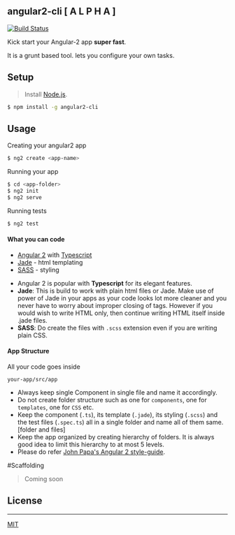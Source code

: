 ## angular2-cli [ A L P H A ]

[![Build Status](https://travis-ci.org/madhusudhand/angular2-cli.svg?branch=master)](https://travis-ci.org/madhusudhand/angular2-cli)

Kick start your Angular-2 app **super fast**.

It is a grunt based tool. lets you configure your own tasks.

## Setup

> Install [Node.js].

```sh
$ npm install -g angular2-cli
```

## Usage

Creating your angular2 app

```sh
$ ng2 create <app-name>
```

Running your app

```sh
$ cd <app-folder>
$ ng2 init
$ ng2 serve
```

Running tests

```sh
$ ng2 test
```

#### What you can code

* [Angular 2][angular] with [Typescript][ts]
* [Jade] - html templating
* [SASS] - styling

 - Angular 2 is popular with **Typescript** for its elegant features.
 - **Jade**: This is build to work with plain html files or Jade. Make use of power of Jade in your apps as your code looks lot more cleaner and you never have to worry about improper closing of tags. However if you would wish to write HTML only, then continue writing HTML itself inside .jade files.
 - **SASS**: Do create the files with ```.scss``` extension even if you are writing plain CSS.

#### App Structure
All your code goes inside

```
your-app/src/app
```

 - Always keep single Component in single file and name it accordingly.
 - Do not create folder structure such as one for `components`, one for `templates`, one for `CSS` etc.
 - Keep the component (`.ts`), its template (`.jade`), its styling (`.scss`) and the test files (`.spec.ts`) all in a single folder and name all of them same. [folder and files]
 - Keep the app organized by creating hierarchy of folders. It is always good idea to limit this hierarchy to at most 5 levels.
 - Please do refer [John Papa's Angular 2 style-guide][a2sg].

#Scaffolding

> Coming soon


## License
----

[MIT]


   [angular]: <angular.io>
   [ut]: <https://docs.angularjs.org/guide/unit-testing>
   [ts]: <http://www.typescriptlang.org>
   [jade]: <http://jade-lang.com>
   [sass]: <http://sass-lang.com>
   [grunt]: <https://gruntjs.com>
   [node.js]: <http://nodejs.org>
   [MIT]: <https://github.com/madhusudhand/angular2-quickstart/blob/master/LICENSE>
   [a2sg]: <https://github.com/johnpapa/angular-styleguide/blob/master/a2/README.md>
